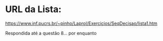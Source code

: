 # URL da Lista:
https://www.inf.pucrs.br/~pinho/LaproI/Exercicios/SeqDecisao/lista1.htm

Respondida até a questão 8... por enquanto

